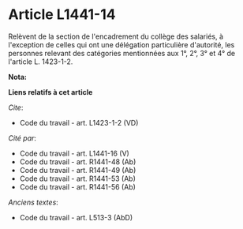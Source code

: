 # Article L1441-14

Relèvent de la section de l'encadrement du collège des salariés, à l'exception de celles qui ont une délégation particulière
d'autorité, les personnes relevant des catégories mentionnées aux 1°, 2°, 3° et 4° de l'article L. 1423-1-2.

**Nota:**



**Liens relatifs à cet article**

_Cite_:

  - Code du travail - art. L1423-1-2 (VD)

_Cité par_:

  - Code du travail - art. L1441-16 (V)
  - Code du travail - art. R1441-48 (Ab)
  - Code du travail - art. R1441-49 (Ab)
  - Code du travail - art. R1441-53 (Ab)
  - Code du travail - art. R1441-56 (Ab)

_Anciens textes_:

  - Code du travail - art. L513-3 (AbD)
